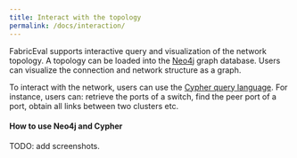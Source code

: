 ```yaml
---
title: Interact with the topology
permalink: /docs/interaction/
---
```


FabricEval supports interactive query and visualization of the network topology.
A topology can be loaded into the [Neo4j](https://neo4j.com/) graph database.
Users can visualize the connection and network structure as a graph.

To interact with the network, users can use the [Cypher query language](https://neo4j.com/docs/cypher-manual/current/introduction/).
For instance, users can: retrieve the ports of a switch, find the peer port of a
port, obtain all links between two clusters etc.

#### How to use Neo4j and Cypher
TODO: add screenshots.
